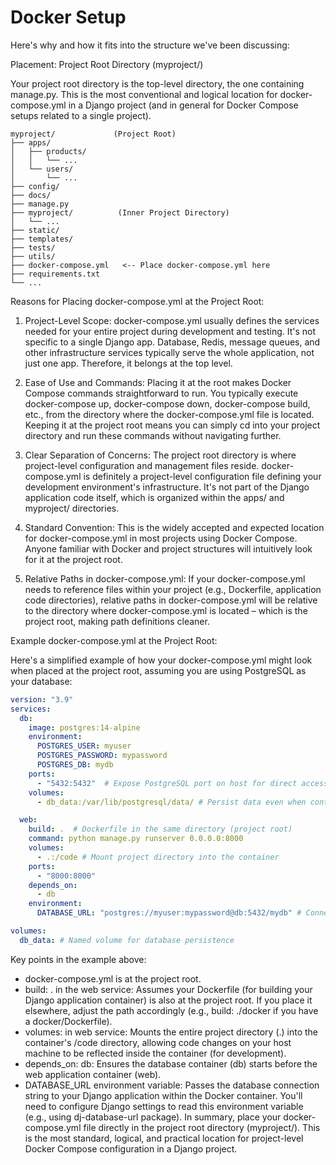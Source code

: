 # Docker Setup

Here's why and how it fits into the structure we've been discussing:

Placement: Project Root Directory (myproject/)

Your project root directory is the top-level directory, the one containing manage.py.  This is the most conventional and logical location for docker-compose.yml in a Django project (and in general for Docker Compose setups related to a single project).

```shell
myproject/             (Project Root)
├── apps/
│   ├── products/
│   │   └── ...
│   └── users/
│       └── ...
├── config/
├── docs/
├── manage.py
├── myproject/          (Inner Project Directory)
│   └── ...
├── static/
├── templates/
├── tests/
├── utils/
├── docker-compose.yml   <-- Place docker-compose.yml here
├── requirements.txt
└── ...
```

Reasons for Placing docker-compose.yml at the Project Root:

1. Project-Level Scope: docker-compose.yml usually defines the services needed for your entire project during development and testing. It's not specific to a single Django app.  Database, Redis, message queues, and other infrastructure services typically serve the whole application, not just one app.  Therefore, it belongs at the top level.

2. Ease of Use and Commands: Placing it at the root makes Docker Compose commands straightforward to run. You typically execute docker-compose up, docker-compose down, docker-compose build, etc., from the directory where the docker-compose.yml file is located. Keeping it at the project root means you can simply cd into your project directory and run these commands without navigating further.

3. Clear Separation of Concerns: The project root directory is where project-level configuration and management files reside.  docker-compose.yml is definitely a project-level configuration file defining your development environment's infrastructure.  It's not part of the Django application code itself, which is organized within the apps/ and myproject/ directories.

4. Standard Convention: This is the widely accepted and expected location for docker-compose.yml in most projects using Docker Compose.  Anyone familiar with Docker and project structures will intuitively look for it at the project root.

5. Relative Paths in docker-compose.yml: If your docker-compose.yml needs to reference files within your project (e.g., Dockerfile, application code directories), relative paths in docker-compose.yml will be relative to the directory where docker-compose.yml is located – which is the project root, making path definitions cleaner.

Example docker-compose.yml at the Project Root:

Here's a simplified example of how your docker-compose.yml might look when placed at the project root, assuming you are using PostgreSQL as your database:

```YAML
version: "3.9"
services:
  db:
    image: postgres:14-alpine
    environment:
      POSTGRES_USER: myuser
      POSTGRES_PASSWORD: mypassword
      POSTGRES_DB: mydb
    ports:
      - "5432:5432"  # Expose PostgreSQL port on host for direct access (optional, for tools)
    volumes:
      - db_data:/var/lib/postgresql/data/ # Persist data even when container is stopped

  web:
    build: .  # Dockerfile in the same directory (project root)
    command: python manage.py runserver 0.0.0.0:8000
    volumes:
      - .:/code # Mount project directory into the container
    ports:
      - "8000:8000"
    depends_on:
      - db
    environment:
      DATABASE_URL: "postgres://myuser:mypassword@db:5432/mydb" # Connection string inside container

volumes:
  db_data: # Named volume for database persistence
```

Key points in the example above:

- docker-compose.yml is at the project root.
- build: . in the web service: Assumes your Dockerfile (for building your Django application container) is also at the project root. If you place it elsewhere, adjust the path accordingly (e.g., build: ./docker if you have a docker/Dockerfile).
- volumes: in web service: Mounts the entire project directory (.) into the container's /code directory, allowing code changes on your host machine to be reflected inside the container (for development).
- depends_on: db: Ensures the database container (db) starts before the web application container (web).
- DATABASE_URL environment variable: Passes the database connection string to your Django application within the Docker container. You'll need to configure Django settings to read this environment variable (e.g., using dj-database-url package).
In summary, place your docker-compose.yml file directly in the project root directory (myproject/). This is the most standard, logical, and practical location for project-level Docker Compose configuration in a Django project.
